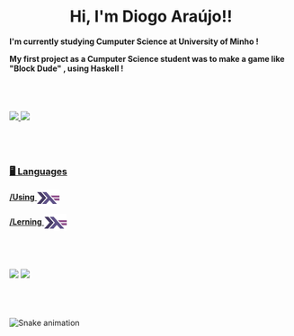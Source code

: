 <h1 align="center"> Hi, I'm Diogo Araújo!! </h1>

**I'm currently studying Cumputer Science at University of Minho !**

**My first project as a Cumputer Science student was to make a game like "Block Dude" , using Haskell !**

<hr style="height:30pt; visibility:hidden;" />

<div>
  <a href="https://github.com/diogoaraujo017">
  <img height="180em" src="https://github-readme-stats.vercel.app/api?username=diogoaraujo017&show_icons=true&theme=tokyonight&include_all_commits=true&count_private=true"/>
  <img height="180em" src="https://github-readme-stats.vercel.app/api/top-langs/?username=diogoaraujo017&layout=compact&langs_count=7&theme=tokyonight"/>
</div>

<hr style="height:30pt; visibility:hidden;" />
  
### 🖥️ Languages 
  
**/Using**
<img align="center" alt="Diogo-haskell" height="30" width="40" src="https://raw.githubusercontent.com/devicons/devicon/master/icons/haskell/haskell-original.svg">

**/Lerning**
<img align="center" alt="Diogo-haskell" height="30" width="40" src="https://raw.githubusercontent.com/devicons/devicon/master/icons/haskell/haskell-original.svg">
  
<hr style="height:30pt; visibility:hidden;" />
 
<div> 
  <a href="https://instagram.com/diogoaraujo017" target="_blank"><img src="https://img.shields.io/badge/-Instagram-%23E4405F?style=for-the-badge&logo=instagram&logoColor=white" target="_blank"></a>
  <a href="https://discordapp.com/users/322769952870367235" target="_blank"><img src="https://img.shields.io/badge/Discord-7289DA?style=for-the-badge&logo=discord&logoColor=white" target="_blank"></a> 

<hr style="height:30pt; visibility:hidden;" />  

  ![Snake animation](https://github.com/diogoaraujo017/diogoaraujo017/blob/output/github-contribution-grid-snake.svg)
 
</div>
